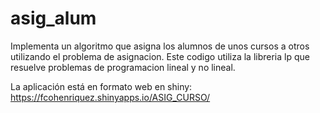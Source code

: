 # asig_alum
Implementa un algoritmo que asigna los alumnos de unos cursos a otros utilizando el problema de asignacion.
Este codigo utiliza la libreria lp que resuelve problemas de programacion lineal y no lineal.

La aplicación está en formato web en shiny: https://fcohenriquez.shinyapps.io/ASIG_CURSO/

